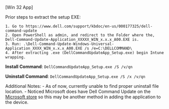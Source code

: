 [Win 32 App]

Prior steps to extract the setup EXE:

    1. Go to https://www.dell.com/support/kbdoc/en-us/000177325/dell-command-update
    2. Open PowerShell as admin, and redirect to the Folder where the, Dell-Command-Update-Application_XXXXX_WIN_x.x.x_A00.EXE is.
    3. Run: .\Dell-Command-Update-Windows-Universal-Application_XXXX_WIN_x.x.x_A00.EXE /s /e=C:\DELLCOMMAND\
    4. After extracting .exe (DellCommandUpdateApp_Setup.exe) begin Intune wrapping.


**Install Command**: ```DellCommandUpdateApp_Setup.exe /S /v/qn```

**Uninstall Command**: ```DellCommandUpdateApp_Setup.exe /S /x /v/qn```

Additional Notes: 
    - As of now, currently unable to find proper uninstall file location. 
    - Noticed Microsoft does have Dell Command Update on the [Microsoft store](https://www.microsoft.com/en-us/p/dell-command-update/9n0k4b9pjt60)
        so this may be another method in adding the application to the device. 



